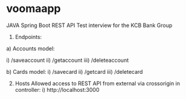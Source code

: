 # voomaapp

JAVA Spring Boot REST API Test interview for the KCB Bank Group


1. Endpoints:

a) Accounts model:

i)   /saveaccount
ii)  /getaccount
iii) /deleteaccount

b) Cards model:
i)   /savecard
ii)  /getcard
iii) /deletecard

2. Hosts Allowed access to REST API from external via crossorigin in controller:
i) http://localhost:3000
